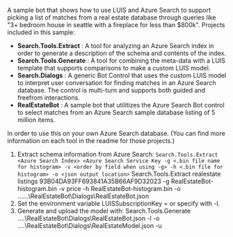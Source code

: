 ﻿A sample bot that shows how to use LUIS and Azure Search to support picking a list of matches from a real estate database through queries like "3+ bedroom house in seattle with a fireplace for less than $800k".  Projects included in this sample:
* __Search.Tools.Extract__ : A tool for analyzing an Azure Search index in order to generate a description of the schema and contents of the index.
* __Search.Tools.Generate__ : A tool for combining the meta-data with a LUIS template that supports comparisons to make a custom LUIS model.
* __Search.Dialogs__ : A generic Bot Control that uses the custom LUIS model to interpret user conversation for finding matches in an Azure Search database.  The control is multi-turn and supports both guided and freefrom interactions.
* __RealEstateBot__ : A sample bot that utilitizes the Azure Search Bot control to select matches from an Azure Search sample database listing of 5 million items.

In order to use this on your own Azure Search database.  (You can find more information on each tool in the readme for those projects.)
1) Extract schema information from Azure Search: `Search.Tools.Extract <Azure Search Index> <Azure Search Service Key -g <.bin file name for histogram> -v <order by field when using -g> -h <.bin file for histogram> -o <json output location>` 
Search.Tools.Extract realestate listings 93B04DA93FF693841A35B66AF9D32023 -g RealEstateBot-histogram.bin -v price -h RealEstateBot-histogram.bin -o ..\..\..\RealEstateBot\Dialogs\RealEstateBot.json 
2) Set the environment variable LUISSubscriptionKey = <your LUIS subscription key> or specify with -l.
3) Generate and upload the model with: Search.Tools.Generate ..\..\RealEstateBot\Dialogs\RealEstateBot.json -l <your LUIS Key> -o ..\..\RealEstateBot\Dialogs\RealEstateModel.json  -u

